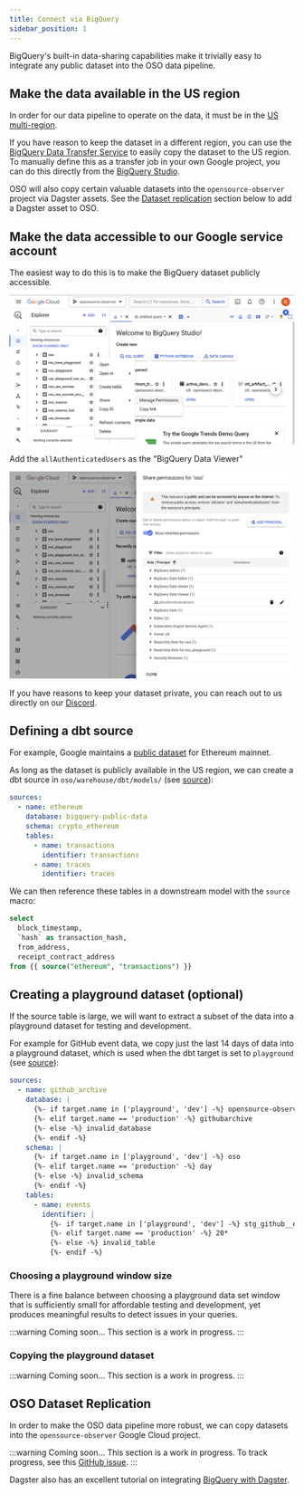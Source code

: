 ```yaml
---
title: Connect via BigQuery
sidebar_position: 1
---
```


BigQuery's built-in data-sharing capabilities make it
trivially easy to integrate any public dataset into
the OSO data pipeline.

## Make the data available in the US region

In order for our data pipeline to operate on the data,
it must be in the
[US multi-region](https://cloud.google.com/bigquery/docs/locations#multi-regions).

If you have reason to keep the dataset in a different region,
you can use the
[BigQuery Data Transfer Service](https://cloud.google.com/bigquery/docs/dts-introduction)
to easily copy the dataset to the US region.
To manually define this as a transfer job in your own Google project,
you can do this directly from the
[BigQuery Studio](https://console.cloud.google.com/bigquery/transfers?project=opensource-observer).

OSO will also copy certain valuable datasets into the
`opensource-observer` project via Dagster assets.
See the [Dataset replication](#oso-dataset-replication)
section below to add a Dagster asset to OSO.

## Make the data accessible to our Google service account

The easiest way to do this is to make the BigQuery dataset publicly accessible.

![Open BigQuery permissions](./bigquery-open-perms.png)

Add the `allAuthenticatedUsers` as the "BigQuery Data Viewer"

![Set BigQuery permissions](./bigquery-set-perms.png)

If you have reasons to keep your dataset private,
you can reach out to us directly on our
[Discord](https://www.opensource.observer/discord).

## Defining a dbt source

For example, Google maintains a
[public dataset](https://cloud.google.com/blog/products/data-analytics/ethereum-bigquery-public-dataset-smart-contract-analytics)
for Ethereum mainnet.

As long as the dataset is publicly available in the US region,
we can create a dbt source in `oso/warehouse/dbt/models/`
(see [source](https://github.com/opensource-observer/oso/blob/main/warehouse/dbt/models/ethereum_sources.yml)):

```yaml
sources:
  - name: ethereum
    database: bigquery-public-data
    schema: crypto_ethereum
    tables:
      - name: transactions
        identifier: transactions
      - name: traces
        identifier: traces
```

We can then reference these tables in a downstream model with
the `source` macro:

```sql
select
  block_timestamp,
  `hash` as transaction_hash,
  from_address,
  receipt_contract_address
from {{ source("ethereum", "transactions") }}
```

## Creating a playground dataset (optional)

If the source table is large, we will want to
extract a subset of the data into a playground dataset
for testing and development.

For example for GitHub event data,
we copy just the last 14 days of data
into a playground dataset, which is used
when the dbt target is set to `playground`
(see [source](https://github.com/opensource-observer/oso/blob/main/warehouse/dbt/models/github_sources.yml)):

```yaml
sources:
  - name: github_archive
    database: |
      {%- if target.name in ['playground', 'dev'] -%} opensource-observer
      {%- elif target.name == 'production' -%} githubarchive
      {%- else -%} invalid_database
      {%- endif -%}
    schema: |
      {%- if target.name in ['playground', 'dev'] -%} oso
      {%- elif target.name == 'production' -%} day
      {%- else -%} invalid_schema
      {%- endif -%}
    tables:
      - name: events
        identifier: |
          {%- if target.name in ['playground', 'dev'] -%} stg_github__events
          {%- elif target.name == 'production' -%} 20*
          {%- else -%} invalid_table
          {%- endif -%}
```

### Choosing a playground window size

There is a fine balance between choosing a playground data set window
that is sufficiently small for affordable testing and development,
yet produces meaningful results to detect issues in your queries.

:::warning
Coming soon... This section is a work in progress.
:::

### Copying the playground dataset

:::warning
Coming soon... This section is a work in progress.
:::

## OSO Dataset Replication

In order to make the OSO data pipeline more robust,
we can copy datasets into the `opensource-observer` Google Cloud project.

:::warning
Coming soon... This section is a work in progress.
To track progress, see this
[GitHub issue](https://github.com/opensource-observer/oso/issues/1311).
:::

Dagster also has an excellent tutorial on integrating
[BigQuery with Dagster](https://docs.dagster.io/integrations/bigquery/using-bigquery-with-dagster).
